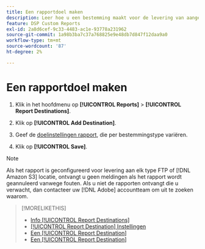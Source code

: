 ```yaml
---
title: Een rapportdoel maken
description: Leer hoe u een bestemming maakt voor de levering van aangepaste rapporten.
feature: DSP Custom Reports
exl-id: 2a8d6cef-9c33-4483-ac1e-93778a231962
source-git-commit: 1a98b3ba7c37a768825e9e48db7d847f12daa9a0
workflow-type: tm+mt
source-wordcount: '87'
ht-degree: 2%

---
```


# Een rapportdoel maken

1. Klik in het hoofdmenu op **[!UICONTROL Reports]** > **[!UICONTROL Report Destinations]**.

1. Klik op **[!UICONTROL Add Destination]**.

1. Geef de [doelinstellingen rapport](/help/dsp/reports/report-destinations/report-destination-settings.md), die per bestemmingstype variëren.

1. Klik op **[!UICONTROL Save]**.

>[!NOTE]
>
> Als het rapport is geconfigureerd voor levering aan elk type FTP of [!DNL Amazon S3] locatie, ontvangt u geen meldingen als het rapport wordt geannuleerd vanwege fouten. Als u niet de rapporten ontvangt die u verwacht, dan contacteer uw [!DNL Adobe] accountteam om uit te zoeken waarom.

>[!MORELIKETHIS]
>
>* [Info [!UICONTROL Report Destinations]](/help/dsp/reports/report-destinations/report-destination-about.md)
>* [[!UICONTROL Report Destination] Instellingen](/help/dsp/reports/report-destinations/report-destination-settings.md)
>* [Een [!UICONTROL Report Destination]](/help/dsp/reports/report-destinations/report-destination-edit.md)
>* [Een [!UICONTROL Report Destination]](/help/dsp/reports/report-destinations/report-destination-delete.md)

